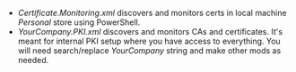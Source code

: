* *Certificate.Monitoring.xml* discovers and monitors certs in local machine *Personal* store using PowerShell.
* *YourCompany.PKI.xml* discovers and monitors CAs and certificates. It's meant for internal PKI setup where you have access to everything. You will need search/replace 
*YourCompany* string and make other mods as needed.
